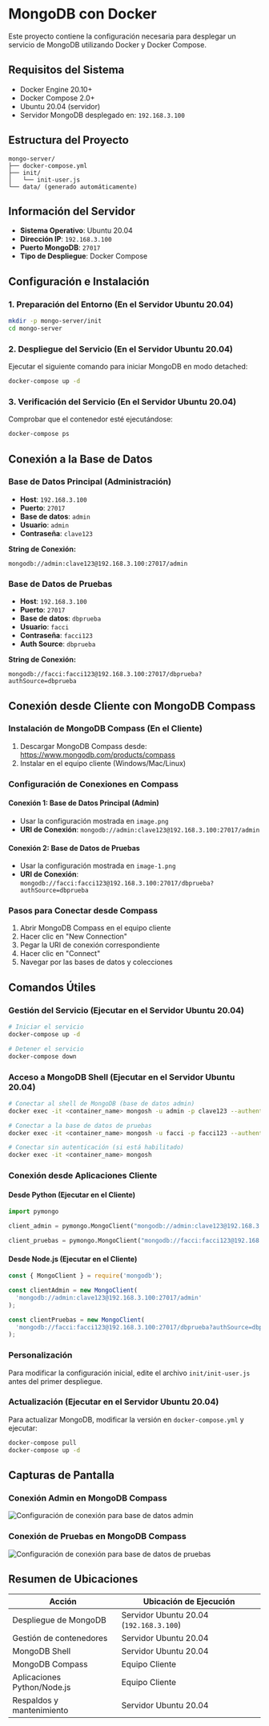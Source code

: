 # MongoDB con Docker

Este proyecto contiene la configuración necesaria para desplegar un servicio de MongoDB utilizando Docker y Docker Compose.

## Requisitos del Sistema

- Docker Engine 20.10+
- Docker Compose 2.0+
- Ubuntu 20.04 (servidor)
- Servidor MongoDB desplegado en: `192.168.3.100`

## Estructura del Proyecto

```
mongo-server/
├── docker-compose.yml
├── init/
│   └── init-user.js
└── data/ (generado automáticamente)
```

## Información del Servidor

- **Sistema Operativo**: Ubuntu 20.04
- **Dirección IP**: `192.168.3.100`
- **Puerto MongoDB**: `27017`
- **Tipo de Despliegue**: Docker Compose

## Configuración e Instalación

### 1. Preparación del Entorno (En el Servidor Ubuntu 20.04)

```bash
mkdir -p mongo-server/init
cd mongo-server
```

### 2. Despliegue del Servicio (En el Servidor Ubuntu 20.04)

Ejecutar el siguiente comando para iniciar MongoDB en modo detached:

```bash
docker-compose up -d
```

### 3. Verificación del Servicio (En el Servidor Ubuntu 20.04)

Comprobar que el contenedor esté ejecutándose:

```bash
docker-compose ps
```

## Conexión a la Base de Datos

### Base de Datos Principal (Administración)

- **Host**: `192.168.3.100`
- **Puerto**: `27017`
- **Base de datos**: `admin`
- **Usuario**: `admin`
- **Contraseña**: `clave123`

**String de Conexión:**

```
mongodb://admin:clave123@192.168.3.100:27017/admin
```

### Base de Datos de Pruebas

- **Host**: `192.168.3.100`
- **Puerto**: `27017`
- **Base de datos**: `dbprueba`
- **Usuario**: `facci`
- **Contraseña**: `facci123`
- **Auth Source**: `dbprueba`

**String de Conexión:**

```
mongodb://facci:facci123@192.168.3.100:27017/dbprueba?authSource=dbprueba
```

## Conexión desde Cliente con MongoDB Compass

### Instalación de MongoDB Compass (En el Cliente)

1. Descargar MongoDB Compass desde: https://www.mongodb.com/products/compass
2. Instalar en el equipo cliente (Windows/Mac/Linux)

### Configuración de Conexiones en Compass

#### Conexión 1: Base de Datos Principal (Admin)

- Usar la configuración mostrada en `image.png`
- **URI de Conexión**: `mongodb://admin:clave123@192.168.3.100:27017/admin`

#### Conexión 2: Base de Datos de Pruebas

- Usar la configuración mostrada en `image-1.png`
- **URI de Conexión**: `mongodb://facci:facci123@192.168.3.100:27017/dbprueba?authSource=dbprueba`

### Pasos para Conectar desde Compass

1. Abrir MongoDB Compass en el equipo cliente
2. Hacer clic en "New Connection"
3. Pegar la URI de conexión correspondiente
4. Hacer clic en "Connect"
5. Navegar por las bases de datos y colecciones

## Comandos Útiles

### Gestión del Servicio (Ejecutar en el Servidor Ubuntu 20.04)

```bash
# Iniciar el servicio
docker-compose up -d

# Detener el servicio
docker-compose down

```

### Acceso a MongoDB Shell (Ejecutar en el Servidor Ubuntu 20.04)

```bash
# Conectar al shell de MongoDB (base de datos admin)
docker exec -it <container_name> mongosh -u admin -p clave123 --authenticationDatabase admin

# Conectar a la base de datos de pruebas
docker exec -it <container_name> mongosh -u facci -p facci123 --authenticationDatabase dbprueba

# Conectar sin autenticación (si está habilitado)
docker exec -it <container_name> mongosh
```

### Conexión desde Aplicaciones Cliente

#### Desde Python (Ejecutar en el Cliente)

```python
import pymongo

client_admin = pymongo.MongoClient("mongodb://admin:clave123@192.168.3.100:27017/admin")

client_pruebas = pymongo.MongoClient("mongodb://facci:facci123@192.168.3.100:27017/dbprueba?authSource=dbprueba")
```

#### Desde Node.js (Ejecutar en el Cliente)

```javascript
const { MongoClient } = require('mongodb');

const clientAdmin = new MongoClient(
  'mongodb://admin:clave123@192.168.3.100:27017/admin'
);

const clientPruebas = new MongoClient(
  'mongodb://facci:facci123@192.168.3.100:27017/dbprueba?authSource=dbprueba'
);
```

### Personalización

Para modificar la configuración inicial, edite el archivo `init/init-user.js` antes del primer despliegue.


### Actualización (Ejecutar en el Servidor Ubuntu 20.04)

Para actualizar MongoDB, modificar la versión en `docker-compose.yml` y ejecutar:

```bash
docker-compose pull
docker-compose up -d
```

## Capturas de Pantalla

### Conexión Admin en MongoDB Compass

![Configuración de conexión para base de datos admin](pruebas/image.png)

### Conexión de Pruebas en MongoDB Compass

![Configuración de conexión para base de datos de pruebas](pruebas/image-1.png)

## Resumen de Ubicaciones

| Acción                      | Ubicación de Ejecución                  |
| --------------------------- | --------------------------------------- |
| Despliegue de MongoDB       | Servidor Ubuntu 20.04 (`192.168.3.100`) |
| Gestión de contenedores     | Servidor Ubuntu 20.04                   |
| MongoDB Shell               | Servidor Ubuntu 20.04                   |
| MongoDB Compass             | Equipo Cliente                          |
| Aplicaciones Python/Node.js | Equipo Cliente                          |
| Respaldos y mantenimiento   | Servidor Ubuntu 20.04                   |
